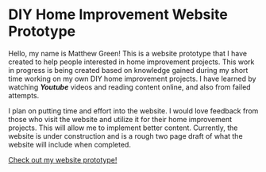 # DIY Home Improvement Website Prototype

Hello, my name is Matthew Green! This is a website prototype that I have created to help 
people interested in home improvement projects. This work in progress is being created based on knowledge gained during my short time working on my own DIY home improvement projects. I have learned by watching **_Youtube_** videos and reading content online, and also from failed attempts. 

I plan on putting time and effort into the website. I would love feedback from those who visit the website and utilize it for their home improvement projects. This will allow me to 
implement better content. Currently, the website is under construction and is a rough two page draft of what the website will include when completed.

[Check out my website prototype!](https://mateomtverde.github.io/DIY-Home-Improvement/)
